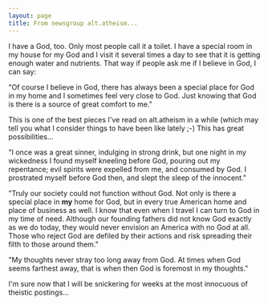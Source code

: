 ```yaml
---
layout: page
title: From newsgroup alt.atheism...
---
```


I have a God, too. Only most people call it a toilet. I have a special 
room in my house for my God and I visit it several times a day to see that 
it is getting enough water and nutrients. That way if people ask me if I believe 
in God, I can say:

"Of course I believe in God, there has always been a special place 
for God in my home and I sometimes feel very close to God. Just knowing that 
God is there is a source of great comfort to me."</cite> </p>

This is one of the best pieces I've read on alt.atheism in a while (which may 
tell you what I consider things to have been like lately ;-) This has great 
possibilities...</p>

"I once was a great sinner, indulging in strong drink, but one night 
in my wickedness I found myself kneeling before God, pouring out my repentance; 
evil spirits were expelled from me, and consumed by God. I prostrated myself 
before God then, and slept the sleep of the innocent."</p>

"Truly our society could not function without God. Not only is there 
a special place in **my** home for God, but in every true American 
home and place of business as well. I know that even when I travel I can turn 
to God in my time of need. Although our founding fathers did not know God 
exactly as we do today, they would never envision an America with no God at 
all. Those who reject God are defiled by their actions and risk spreading 
their filth to those around them."</p>

"My thoughts never stray too long away from God. At times when God 
seems farthest away, that is when then God is foremost in my thoughts."</p>

I'm sure now that I will be snickering for weeks at the most innocuous of theistic 
postings...</p>
